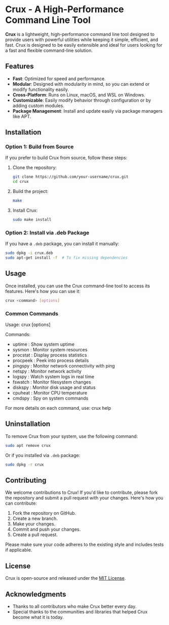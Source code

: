 # Crux - A High-Performance Command Line Tool

**Crux** is a lightweight, high-performance command line tool designed to provide users with powerful utilities while keeping it simple, efficient, and fast. Crux is designed to be easily extensible and ideal for users looking for a fast and flexible command-line solution.

## Features

- **Fast**: Optimized for speed and performance.
- **Modular**: Designed with modularity in mind, so you can extend or modify functionality easily.
- **Cross-Platform**: Runs on Linux, macOS, and WSL on Windows.
- **Customizable**: Easily modify behavior through configuration or by adding custom modules.
- **Package Management**: Install and update easily via package managers like APT.

## Installation

### Option 1: Build from Source

If you prefer to build Crux from source, follow these steps:

1. Clone the repository:

   ```bash
   git clone https://github.com/your-username/crux.git
   cd crux
   ```

2. Build the project:

   ```bash
   make
   ```

3. Install Crux:

   ```bash
   sudo make install
   ```

### Option 2: Install via .deb Package

If you have a `.deb` package, you can install it manually:

```bash
sudo dpkg -i crux.deb
sudo apt-get install -f  # To fix missing dependencies
```

## Usage

Once installed, you can use the Crux command-line tool to access its features. Here's how you can use it:

```bash
crux <command> [options]
```

### Common Commands
Usage: crux <command> [options]

Commands:
  - uptime     :     Show system uptime
  - sysmon     :     Monitor system resources
  - procstat   :     Display process statistics
  - procpeek   :     Peek into process details
  - pingspy    :     Monitor network connectivity with ping
  - netspy     :     Monitor network activity
  - logspy     :     Watch system logs in real time
  - fswatch    :     Monitor filesystem changes
  - diskspy    :     Monitor disk usage and status
  - cpuheat    :     Monitor CPU temperature
  - cmdspy      :    Spy on system commands

For more details on each command, use:
  crux <command> help


## Uninstallation

To remove Crux from your system, use the following command:

```bash
sudo apt remove crux
```

Or if you installed via `.deb` package:

```bash
sudo dpkg -r crux
```

## Contributing

We welcome contributions to Crux! If you'd like to contribute, please fork the repository and submit a pull request with your changes. Here's how you can contribute:

1. Fork the repository on GitHub.
2. Create a new branch.
3. Make your changes.
4. Commit and push your changes.
5. Create a pull request.

Please make sure your code adheres to the existing style and includes tests if applicable.

## License

Crux is open-source and released under the [MIT License](LICENSE).

## Acknowledgments

- Thanks to all contributors who make Crux better every day.
- Special thanks to the communities and libraries that helped Crux become what it is today.

